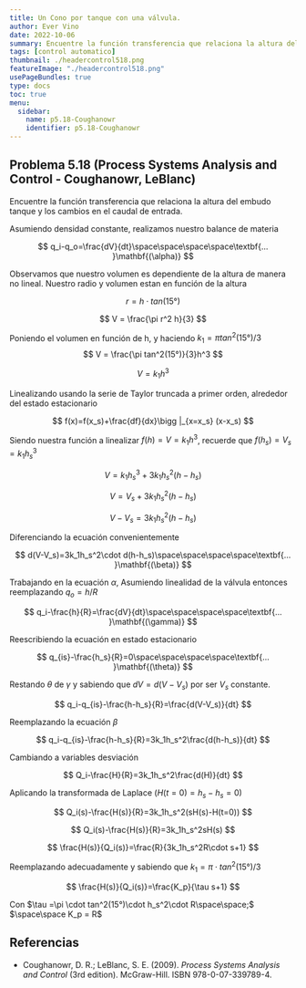 ```yaml
---
title: Un Cono por tanque con una válvula.
author: Ever Vino
date: 2022-10-06
summary: Encuentre la función transferencia que relaciona la altura del embudo tanque y los cambios en el caudal de entrada.
tags: [control automatico]
thumbnail: ./headercontrol518.png
featureImage: "./headercontrol518.png"
usePageBundles: true
type: docs
toc: true
menu:
  sidebar:
    name: p5.18-Coughanowr
    identifier: p5.18-Coughanowr
---
```

## Problema 5.18 (Process Systems Analysis and Control - Coughanowr, LeBlanc)

Encuentre la función transferencia que relaciona la altura del embudo tanque y los cambios en el caudal de entrada.

Asumiendo densidad constante, realizamos nuestro balance de materia

$$
q_i-q_o=\frac{dV}{dt}\space\space\space\space\textbf{... }\mathbf{(\alpha)}
$$

Observamos que nuestro volumen es dependiente de la altura de manera no lineal.
Nuestro radio y volumen estan en función de la altura

$$
r = h\cdot tan(15°)
$$

$$
V = \frac{\pi r^2 h}{3}
$$

Poniendo el volumen en función de h, y haciendo $k_1=\pi tan^2(15°)/3$
$$
V = \frac{\pi tan^2(15°)}{3}h^3
$$

$$
V = k_1h^3
$$

Linealizando usando la serie de Taylor truncada a primer orden, alrededor del estado estacionario

$$
f(x)=f(x_s)+\frac{df}{dx}\bigg |_{x=x_s} (x-x_s)
$$

Siendo nuestra función a linealizar $f(h)=V=k_1h^3$, recuerde que $f(h_s)=V_s=k_1h_s^3$

$$
V=k_1h_s^3+3k_1h_s^2(h-h_s)
$$

$$
V=V_s+3k_1h_s^2(h-h_s)
$$

$$
V-V_s=3k_1h_s^2(h-h_s)
$$

Diferenciando la ecuación convenientemente

$$
d(V-V_s)=3k_1h_s^2\cdot d(h-h_s)\space\space\space\space\textbf{... }\mathbf{(\beta)}
$$

Trabajando en la ecuación $\alpha$, Asumiendo linealidad de la válvula entonces reemplazando $q_o=h/R$

$$
q_i-\frac{h}{R}=\frac{dV}{dt}\space\space\space\space\textbf{... }\mathbf{(\gamma)}
$$

Reescribiendo la ecuación en estado estacionario

$$
q_{is}-\frac{h_s}{R}=0\space\space\space\space\textbf{... }\mathbf{(\theta)}
$$

Restando $\theta$ de $\gamma$ y sabiendo que $dV=d(V-V_s)$ por ser $V_s$ constante.

$$
q_i-q_{is}-\frac{h-h_s}{R}=\frac{d(V-V_s)}{dt}
$$

Reemplazando la ecuación $\beta$

$$
q_i-q_{is}-\frac{h-h_s}{R}=3k_1h_s^2\frac{d(h-h_s)}{dt}
$$

Cambiando a variables desviación

$$
Q_i-\frac{H}{R}=3k_1h_s^2\frac{d(H)}{dt}
$$

Aplicando la transformada de Laplace ($H(t=0) = h_s-h_s = 0$)

$$
Q_i(s)-\frac{H(s)}{R}=3k_1h_s^2(sH(s)-H(t=0))
$$

$$
Q_i(s)-\frac{H(s)}{R}=3k_1h_s^2sH(s)
$$

$$
\frac{H(s)}{Q_i(s)}=\frac{R}{3k_1h_s^2R\cdot s+1}
$$

Reemplazando adecuadamente y sabiendo que $k_1=\pi \cdot tan^2(15°)/3$

$$
\frac{H(s)}{Q_i(s)}=\frac{K_p}{\tau s+1}
$$

Con $\tau =\pi \cdot  tan^2(15°)\cdot h_s^2\cdot R\space\space;$ $\space\space K_p = R$

## Referencias

* Coughanowr, D. R.; LeBlanc, S. E. (2009). _Process Systems Analysis and Control_ (3rd edition). McGraw-Hill. ISBN 978-0-07-339789-4.